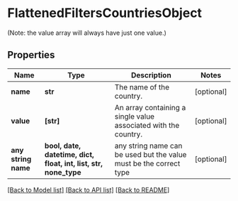 # FlattenedFiltersCountriesObject

(Note: the value array will always have just one value.)

## Properties
Name | Type | Description | Notes
------------ | ------------- | ------------- | -------------
**name** | **str** | The name of the country. | [optional] 
**value** | **[str]** | An array containing a single  value associated with the country.  | [optional] 
**any string name** | **bool, date, datetime, dict, float, int, list, str, none_type** | any string name can be used but the value must be the correct type | [optional]

[[Back to Model list]](../README.md#documentation-for-models) [[Back to API list]](../README.md#documentation-for-api-endpoints) [[Back to README]](../README.md)



